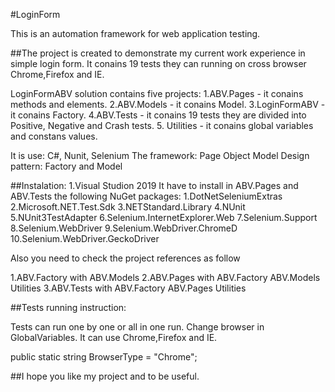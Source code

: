 #LoginForm

This is an automation framework for web application testing. 

##The project is created to demonstrate my current work experience in simple login form. 
It conains 19 tests they can running on cross browser Chrome,Firefox and IE.

LoginFormABV solution contains five projects:
1.ABV.Pages - it conains methods and elements.
2.ABV.Models - it conains Model.
3.LoginFormABV - it conains Factory.
4.ABV.Tests - it conains 19 tests they are divided into Positive, Negative and Crash tests.
5. Utilities - it conains global variables and constans values.

It is use: C#, Nunit, Selenium
The framework: Page Object Model
Design pattern: Factory and Model

##Instalation:
1.Visual Studion 2019
It have to install in ABV.Pages and ABV.Tests the following NuGet packages:
1.DotNetSeleniumExtras
2.Microsoft.NET.Test.Sdk
3.NETStandard.Library
4.NUnit
5.NUnit3TestAdapter
6.Selenium.InternetExplorer.Web
7.Selenium.Support
8.Selenium.WebDriver
9.Selenium.WebDriver.ChromeD
10.Selenium.WebDriver.GeckoDriver

Also you need to check the project references as follow

1.ABV.Factory with ABV.Models
2.ABV.Pages with  ABV.Factory  ABV.Models  Utilities
3.ABV.Tests with  ABV.Factory  ABV.Pages   Utilities

##Tests running instruction:

Tests can run one by one or all in one run.
Change browser in GlobalVariables. It can use  Chrome,Firefox and IE.

public static string BrowserType = "Chrome";

##I hope you like my project and to be useful.
